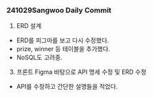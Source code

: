 ### 241029Sangwoo Daily Commit

1. ERD 설계
- ERD를 피그마를 보고 다시 수정했다.
- prize, winner 등 테이블을 추가했다.
- NoSQL도 고려중.
3. 프론트 Figma 바탕으로 API 명세 수정 및 ERD 수정
- API를 수정하고 간단한 설명들을 적었다.